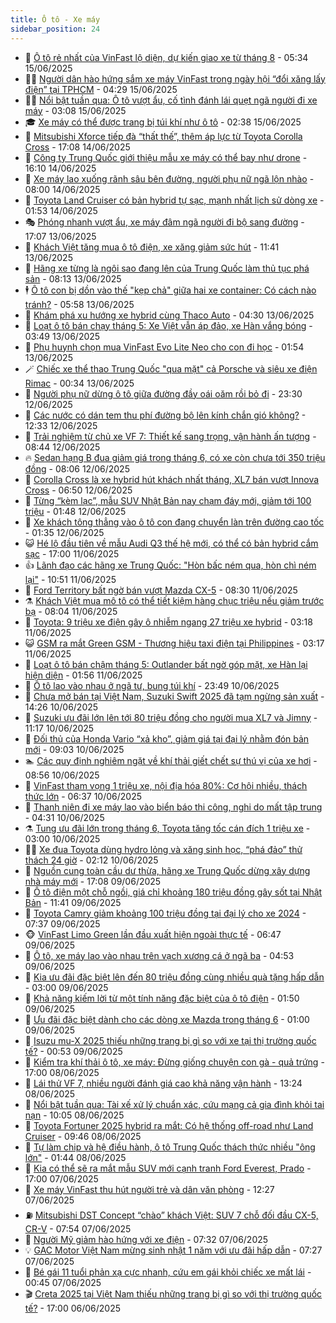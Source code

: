 ```yaml
---
title: Ô tô - Xe máy
sidebar_position: 24
---
```


<!-- dantri-o-to-xe-may:START -->
- 🤡 [Ô tô rẻ nhất của VinFast lộ diện, dự kiến giao xe từ tháng 8](https://dantri.com.vn/o-to-xe-may/o-to-re-nhat-cua-vinfast-lo-dien-du-kien-giao-xe-tu-thang-8-20250615121903937.htm) - 05:34 15/06/2025
- 🧑‍💻 [Người dân hào hứng sắm xe máy VinFast trong ngày hội “đổi xăng lấy điện” tại TPHCM](https://dantri.com.vn/o-to-xe-may/nguoi-dan-hao-hung-sam-xe-may-vinfast-trong-ngay-hoi-doi-xang-lay-dien-tai-tphcm-20250615112901637.htm) - 04:29 15/06/2025
- 🧑‍💻 [Nổi bật tuần qua: Ô tô vượt ẩu, cố tình đánh lái quẹt ngã người đi xe máy](https://dantri.com.vn/o-to-xe-may/noi-bat-tuan-qua-o-to-vuot-au-co-tinh-danh-lai-quet-nga-nguoi-di-xe-may-20250615095842739.htm) - 03:08 15/06/2025
- 🎓 [Xe máy có thể được trang bị túi khí như ô tô](https://dantri.com.vn/o-to-xe-may/xe-may-co-the-duoc-trang-bi-tui-khi-nhu-o-to-20250614122017834.htm) - 02:38 15/06/2025
- 🌊 [Mitsubishi Xforce tiếp đà “thất thế”, thêm áp lực từ Toyota Corolla Cross](https://dantri.com.vn/o-to-xe-may/mitsubishi-xforce-tiep-da-that-the-them-ap-luc-tu-toyota-corolla-cross-20250614102948520.htm) - 17:08 14/06/2025
- 🥷 [Công ty Trung Quốc giới thiệu mẫu xe máy có thể bay như drone](https://dantri.com.vn/o-to-xe-may/cong-ty-trung-quoc-gioi-thieu-mau-xe-may-co-the-bay-nhu-drone-20250614105158962.htm) - 16:10 14/06/2025
- 🤩 [Xe máy lao xuống rãnh sâu bên đường, người phụ nữ ngã lộn nhào](https://dantri.com.vn/o-to-xe-may/xe-may-lao-xuong-ranh-sau-ben-duong-nguoi-phu-nu-nga-lon-nhao-20250613162514972.htm) - 08:00 14/06/2025
- 🫶 [Toyota Land Cruiser có bản hybrid tự sạc, mạnh nhất lịch sử dòng xe](https://dantri.com.vn/o-to-xe-may/toyota-land-cruiser-co-ban-hybrid-tu-sac-manh-nhat-lich-su-dong-xe-20250614015153991.htm) - 01:53 14/06/2025
- 🎭 [Phóng nhanh vượt ẩu, xe máy đâm ngã người đi bộ sang đường](https://dantri.com.vn/o-to-xe-may/phong-nhanh-vuot-au-xe-may-dam-nga-nguoi-di-bo-sang-duong-20250613215028321.htm) - 17:07 13/06/2025
- 🌁 [Khách Việt tăng mua ô tô điện, xe xăng giảm sức hút](https://dantri.com.vn/o-to-xe-may/khach-viet-tang-mua-o-to-dien-xe-xang-giam-suc-hut-20250613132108797.htm) - 11:41 13/06/2025
- 🦩 [Hãng xe từng là ngôi sao đang lên của Trung Quốc làm thủ tục phá sản](https://dantri.com.vn/o-to-xe-may/hang-xe-tung-la-ngoi-sao-dang-len-cua-trung-quoc-lam-thu-tuc-pha-san-20250613095049243.htm) - 08:13 13/06/2025
- 🕴 [Ô tô con bị dồn vào thế &quot;kẹp chả&quot; giữa hai xe container: Có cách nào tránh?](https://dantri.com.vn/o-to-xe-may/o-to-con-bi-don-vao-the-kep-cha-giua-hai-xe-container-co-cach-nao-tranh-20250613111433870.htm) - 05:58 13/06/2025
- 🎡 [Khám phá xu hướng xe hybrid cùng Thaco Auto](https://dantri.com.vn/o-to-xe-may/kham-pha-xu-huong-xe-hybrid-cung-thaco-auto-20250613110425475.htm) - 04:30 13/06/2025
- 📝 [Loạt ô tô bán chạy tháng 5: Xe Việt vẫn áp đảo, xe Hàn vắng bóng](https://dantri.com.vn/o-to-xe-may/loat-o-to-ban-chay-thang-5-xe-viet-van-ap-dao-xe-han-vang-bong-20250613103823816.htm) - 03:49 13/06/2025
- 🧐 [Phụ huynh chọn mua VinFast Evo Lite Neo cho con đi học](https://dantri.com.vn/o-to-xe-may/phu-huynh-chon-mua-vinfast-evo-lite-neo-cho-con-di-hoc-20250613084130874.htm) - 01:54 13/06/2025
- 🪄 [Chiếc xe thể thao Trung Quốc &quot;qua mặt&quot; cả Porsche và siêu xe điện Rimac](https://dantri.com.vn/o-to-xe-may/chiec-xe-the-thao-trung-quoc-qua-mat-ca-porsche-va-sieu-xe-dien-rimac-20250613014146475.htm) - 00:34 13/06/2025
- 🧰 [Người phụ nữ dừng ô tô giữa đường đầy oái oăm rồi bỏ đi](https://dantri.com.vn/o-to-xe-may/nguoi-phu-nu-dung-o-to-giua-duong-day-oai-oam-roi-bo-di-20250613002634209.htm) - 23:30 12/06/2025
- 🚀 [Các nước có dán tem thu phí đường bộ lên kính chắn gió không?](https://dantri.com.vn/o-to-xe-may/cac-nuoc-co-dan-tem-thu-phi-duong-bo-len-kinh-chan-gio-khong-20250612165953606.htm) - 12:33 12/06/2025
- 💪 [Trải nghiệm từ chủ xe VF 7: Thiết kế sang trọng, vận hành ấn tượng](https://dantri.com.vn/o-to-xe-may/trai-nghiem-tu-chu-xe-vf-7-thiet-ke-sang-trong-van-hanh-an-tuong-20250612153858480.htm) - 08:44 12/06/2025
- 🔥 [Sedan hạng B đua giảm giá trong tháng 6, có xe còn chưa tới 350 triệu đồng](https://dantri.com.vn/o-to-xe-may/sedan-hang-b-dua-giam-gia-trong-thang-6-co-xe-con-chua-toi-350-trieu-dong-20250612120207562.htm) - 08:06 12/06/2025
- 🐲 [Corolla Cross là xe hybrid hút khách nhất tháng, XL7 bán vượt Innova Cross](https://dantri.com.vn/o-to-xe-may/corolla-cross-la-xe-hybrid-hut-khach-nhat-thang-xl7-ban-vuot-innova-cross-20250612110003805.htm) - 06:50 12/06/2025
- 🌋 [Từng “kèm lạc”, mẫu SUV Nhật Bản nay chạm đáy mới, giảm tới 100 triệu](https://dantri.com.vn/o-to-xe-may/tung-kem-lac-mau-suv-nhat-ban-nay-cham-day-moi-giam-toi-100-trieu-20250611122713353.htm) - 01:48 12/06/2025
- 🤩 [Xe khách tông thẳng vào ô tô con đang chuyển làn trên đường cao tốc](https://dantri.com.vn/o-to-xe-may/xe-khach-tong-thang-vao-o-to-con-dang-chuyen-lan-tren-duong-cao-toc-20250611235225189.htm) - 01:35 12/06/2025
- 😺 [Hé lộ đầu tiên về mẫu Audi Q3 thế hệ mới, có thể có bản hybrid cắm sạc](https://dantri.com.vn/o-to-xe-may/he-lo-dau-tien-ve-mau-audi-q3-the-he-moi-co-the-co-ban-hybrid-cam-sac-20250611182827983.htm) - 17:00 11/06/2025
- 👍 [Lãnh đạo các hãng xe Trung Quốc: &quot;Hòn bấc ném qua, hòn chì ném lại&quot;](https://dantri.com.vn/o-to-xe-may/lanh-dao-cac-hang-xe-trung-quoc-hon-bac-nem-qua-hon-chi-nem-lai-20250611120607632.htm) - 10:51 11/06/2025
- 🎃 [Ford Territory bất ngờ bán vượt Mazda CX-5](https://dantri.com.vn/o-to-xe-may/ford-territory-bat-ngo-ban-vuot-mazda-cx-5-20250611150339818.htm) - 08:30 11/06/2025
- ⚗️ [Khách Việt mua mô tô có thể tiết kiệm hàng chục triệu nếu giảm trước bạ](https://dantri.com.vn/o-to-xe-may/khach-viet-mua-mo-to-co-the-tiet-kiem-hang-chuc-trieu-neu-giam-truoc-ba-20250611135239647.htm) - 08:04 11/06/2025
- 🦄 [Toyota: 9 triệu xe điện gây ô nhiễm ngang 27 triệu xe hybrid](https://dantri.com.vn/o-to-xe-may/toyota-9-trieu-xe-dien-gay-o-nhiem-ngang-27-trieu-xe-hybrid-20250610184221254.htm) - 03:18 11/06/2025
- 😺 [GSM ra mắt Green GSM - Thương hiệu taxi điện tại Philippines](https://dantri.com.vn/o-to-xe-may/gsm-ra-mat-green-gsm-thuong-hieu-taxi-dien-tai-philippines-20250611101000321.htm) - 03:17 11/06/2025
- 💼 [Loạt ô tô bán chậm tháng 5: Outlander bất ngờ góp mặt, xe Hàn lại hiện diện](https://dantri.com.vn/o-to-xe-may/loat-o-to-ban-cham-thang-5-outlander-bat-ngo-gop-mat-xe-han-lai-hien-dien-20250610224816820.htm) - 01:56 11/06/2025
- 💃 [Ô tô lao vào nhau ở ngã tư, bung túi khí](https://dantri.com.vn/o-to-xe-may/o-to-lao-vao-nhau-o-nga-tu-bung-tui-khi-20250610215051412.htm) - 23:49 10/06/2025
- 🚀 [Chưa mở bán tại Việt Nam, Suzuki Swift 2025 đã tạm ngừng sản xuất](https://dantri.com.vn/o-to-xe-may/chua-mo-ban-tai-viet-nam-suzuki-swift-2025-da-tam-ngung-san-xuat-20250610105301659.htm) - 14:26 10/06/2025
- 🤩 [Suzuki ưu đãi lớn lên tới 80 triệu đồng cho người mua XL7 và Jimny](https://dantri.com.vn/o-to-xe-may/suzuki-uu-dai-lon-len-toi-80-trieu-dong-cho-nguoi-mua-xl7-va-jimny-20250610140900174.htm) - 11:17 10/06/2025
- 💪 [Đối thủ của Honda Vario “xả kho”, giảm giá tại đại lý nhằm đón bản mới](https://dantri.com.vn/o-to-xe-may/doi-thu-cua-honda-vario-xa-kho-giam-gia-tai-dai-ly-nham-don-ban-moi-20250610124200912.htm) - 09:03 10/06/2025
- 🏊 [Các quy định nghiêm ngặt về khí thải giết chết sự thú vị của xe hơi](https://dantri.com.vn/o-to-xe-may/cac-quy-dinh-nghiem-ngat-ve-khi-thai-giet-chet-su-thu-vi-cua-xe-hoi-20250610130309332.htm) - 08:56 10/06/2025
- 💄 [VinFast tham vọng 1 triệu xe, nội địa hóa 80%: Cơ hội nhiều, thách thức lớn](https://dantri.com.vn/o-to-xe-may/vinfast-tham-vong-1-trieu-xe-noi-dia-hoa-80-co-hoi-nhieu-thach-thuc-lon-20250610130343645.htm) - 06:37 10/06/2025
- 👺 [Thanh niên đi xe máy lao vào biển báo thi công, nghi do mất tập trung](https://dantri.com.vn/o-to-xe-may/thanh-nien-di-xe-may-lao-vao-bien-bao-thi-cong-nghi-do-mat-tap-trung-20250610111934256.htm) - 04:31 10/06/2025
- ⚗️ [Tung ưu đãi lớn trong tháng 6, Toyota tăng tốc cán đích 1 triệu xe](https://dantri.com.vn/o-to-xe-may/tung-uu-dai-lon-trong-thang-6-toyota-tang-toc-can-dich-1-trieu-xe-20250609161953191.htm) - 03:00 10/06/2025
- 🧑‍🏫 [Xe đua Toyota dùng hydro lỏng và xăng sinh học, “phá đảo” thử thách 24 giờ](https://dantri.com.vn/o-to-xe-may/xe-dua-toyota-dung-hydro-long-va-xang-sinh-hoc-pha-dao-thu-thach-24-gio-20250610091017148.htm) - 02:12 10/06/2025
- 🦒 [Nguồn cung toàn cầu dư thừa, hãng xe Trung Quốc dừng xây dựng nhà máy mới](https://dantri.com.vn/o-to-xe-may/nguon-cung-toan-cau-du-thua-hang-xe-trung-quoc-dung-xay-dung-nha-may-moi-20250609235956180.htm) - 17:08 09/06/2025
- 🐘 [Ô tô điện một chỗ ngồi, giá chỉ khoảng 180 triệu đồng gây sốt tại Nhật Bản](https://dantri.com.vn/o-to-xe-may/o-to-dien-mot-cho-ngoi-gia-chi-khoang-180-trieu-dong-gay-sot-tai-nhat-ban-20250609165737610.htm) - 11:41 09/06/2025
- 🧠 [Toyota Camry giảm khoảng 100 triệu đồng tại đại lý cho xe 2024](https://dantri.com.vn/o-to-xe-may/toyota-camry-giam-khoang-100-trieu-dong-tai-dai-ly-cho-xe-2024-20250609114543746.htm) - 07:37 09/06/2025
- 🐵 [VinFast Limo Green lần đầu xuất hiện ngoài thực tế](https://dantri.com.vn/o-to-xe-may/vinfast-limo-green-lan-dau-xuat-hien-ngoai-thuc-te-20250609105344522.htm) - 06:47 09/06/2025
- 🤭 [Ô tô, xe máy lao vào nhau trên vạch xương cá ở ngã ba](https://dantri.com.vn/o-to-xe-may/o-to-xe-may-lao-vao-nhau-tren-vach-xuong-ca-o-nga-ba-20250609093642654.htm) - 04:53 09/06/2025
- 🤠 [Kia ưu đãi đặc biệt lên đến 80 triệu đồng cùng nhiều quà tặng hấp dẫn](https://dantri.com.vn/o-to-xe-may/kia-uu-dai-dac-biet-len-den-80-trieu-dong-cung-nhieu-qua-tang-hap-dan-20250608214628751.htm) - 03:00 09/06/2025
- 🫶 [Khả năng kiếm lời từ một tính năng đặc biệt của ô tô điện](https://dantri.com.vn/o-to-xe-may/kha-nang-kiem-loi-tu-mot-tinh-nang-dac-biet-cua-o-to-dien-20250609002134733.htm) - 01:50 09/06/2025
- 🚀 [Ưu đãi đặc biệt dành cho các dòng xe Mazda trong tháng 6](https://dantri.com.vn/o-to-xe-may/uu-dai-dac-biet-danh-cho-cac-dong-xe-mazda-trong-thang-6-20250608181103651.htm) - 01:00 09/06/2025
- 🎊 [Isuzu mu-X 2025 thiếu những trang bị gì so với xe tại thị trường quốc tế?](https://dantri.com.vn/o-to-xe-may/isuzu-mu-x-2025-thieu-nhung-trang-bi-gi-so-voi-xe-tai-thi-truong-quoc-te-20250608142818207.htm) - 00:53 09/06/2025
- 🦄 [Kiểm tra khí thải ô tô, xe máy: Đừng giống chuyện con gà - quả trứng](https://dantri.com.vn/o-to-xe-may/kiem-tra-khi-thai-o-to-xe-may-dung-giong-chuyen-con-ga-qua-trung-20250607231101949.htm) - 17:00 08/06/2025
- 🥷 [Lái thử VF 7, nhiều người đánh giá cao khả năng vận hành](https://dantri.com.vn/o-to-xe-may/lai-thu-vf-7-nhieu-nguoi-danh-gia-cao-kha-nang-van-hanh-20250608195542406.htm) - 13:24 08/06/2025
- 🦏 [Nổi bật tuần qua: Tài xế xử lý chuẩn xác, cứu mạng cả gia đình khỏi tai nạn](https://dantri.com.vn/o-to-xe-may/noi-bat-tuan-qua-tai-xe-xu-ly-chuan-xac-cuu-mang-ca-gia-dinh-khoi-tai-nan-20250608170429653.htm) - 10:05 08/06/2025
- 🤗 [Toyota Fortuner 2025 hybrid ra mắt: Có hệ thống off-road như Land Cruiser](https://dantri.com.vn/o-to-xe-may/toyota-fortuner-2025-hybrid-ra-mat-co-he-thong-off-road-nhu-land-cruiser-20250608164548869.htm) - 09:46 08/06/2025
- 🐲 [Tự làm chip và hệ điều hành, ô tô Trung Quốc thách thức nhiều &quot;ông lớn&quot;](https://dantri.com.vn/o-to-xe-may/tu-lam-chip-va-he-dieu-hanh-o-to-trung-quoc-thach-thuc-nhieu-ong-lon-20250608084437445.htm) - 01:44 08/06/2025
- 🤭 [Kia có thể sẽ ra mắt mẫu SUV mới cạnh tranh Ford Everest, Prado](https://dantri.com.vn/o-to-xe-may/kia-co-the-se-ra-mat-mau-suv-moi-canh-tranh-ford-everest-prado-20250607224321782.htm) - 17:00 07/06/2025
- 🐻 [Xe máy VinFast thu hút người trẻ và dân văn phòng](https://dantri.com.vn/o-to-xe-may/xe-may-vinfast-thu-hut-nguoi-tre-va-dan-van-phong-20250607183451922.htm) - 12:27 07/06/2025
- ⛽️ [Mitsubishi DST Concept “chào” khách Việt: SUV 7 chỗ đối đầu CX-5, CR-V](https://dantri.com.vn/o-to-xe-may/mitsubishi-dst-concept-chao-khach-viet-suv-7-cho-doi-dau-cx-5-cr-v-20250607145134825.htm) - 07:54 07/06/2025
- 🫣 [Người Mỹ giảm hào hứng với xe điện](https://dantri.com.vn/o-to-xe-may/nguoi-my-giam-hao-hung-voi-xe-dien-20250607110707869.htm) - 07:32 07/06/2025
- 💡 [GAC Motor Việt Nam mừng sinh nhật 1 năm với ưu đãi hấp dẫn](https://dantri.com.vn/o-to-xe-may/gac-motor-viet-nam-mung-sinh-nhat-1-nam-voi-uu-dai-hap-dan-20250607111816182.htm) - 07:27 07/06/2025
- 💪 [Bé gái 11 tuổi phản xạ cực nhanh, cứu em gái khỏi chiếc xe mất lái](https://dantri.com.vn/o-to-xe-may/be-gai-11-tuoi-phan-xa-cuc-nhanh-cuu-em-gai-khoi-chiec-xe-mat-lai-20250606142531590.htm) - 00:45 07/06/2025
- 🎬 [Creta 2025 tại Việt Nam thiếu những trang bị gì so với thị trường quốc tế?](https://dantri.com.vn/o-to-xe-may/creta-2025-tai-viet-nam-thieu-nhung-trang-bi-gi-so-voi-thi-truong-quoc-te-20250605132155040.htm) - 17:00 06/06/2025<!-- dantri-o-to-xe-may:END -->
